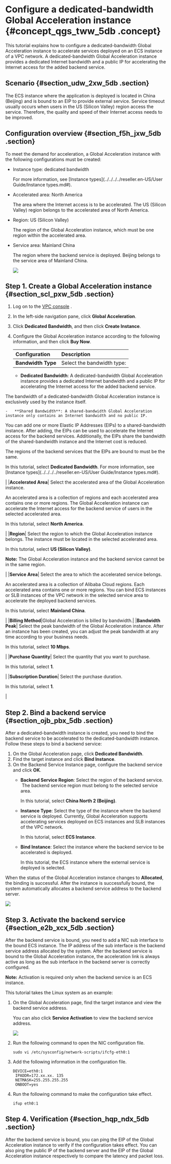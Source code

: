 # Configure a dedicated-bandwidth Global Acceleration instance {#concept_qgs_tww_5db .concept}

This tutorial explains how to configure a dedicated-bandwidth Global Acceleration instance to accelerate services deployed on an ECS instance of a VPC network. A dedicated-bandwidth Global Acceleration instance provides a dedicated Internet bandwidth and a public IP for accelerating the Internet access for the added backend service.

## Scenario {#section_udw_2xw_5db .section}

The ECS instance where the application is deployed is located in China \(Beijing\) and is bound to an EIP to provide external service. Service timeout usually occurs when users in the US \(Silicon Valley\) region access the service. Therefore, the quality and speed of their Internet access needs to be improved.

## Configuration overview {#section_f5h_jxw_5db .section}

To meet the demand for acceleration, a Global Acceleration instance with the following configurations must be created:

-   Instance type: dedicated bandwidth

    For more information, see [Instance types](../../../../reseller.en-US/User Guide/Instance types.md#).

-   Accelerated area: North America

    The area where the Internet access is to be accelerated. The US \(Silicon Valley\) region belongs to the accelerated area of North America.

-   Region: US \(Silicon Valley\)

    The region of the Global Acceleration instance, which must be one region within the accelerated area.

-   Service area: Mainland China

    The region where the backend service is deployed. Beijing belongs to the service area of Mainland China.

    ![](http://static-aliyun-doc.oss-cn-hangzhou.aliyuncs.com/assets/img/12632/15397454511372_en-US.png)


## Step 1. Create a Global Acceleration instance {#section_scl_pxw_5db .section}

1.  Log on to the [VPC console](https://partners-intl.console.aliyun.com/#/vpc) .
2.  In the left-side navigation pane, click **Global Acceleration**.
3.  Click **Dedicated Bandwidth**, and then click **Create Instance**.
4.  Configure the Global Acceleration instance according to the following information, and then click **Buy Now**.

    |Configuration|Description|
    |:------------|:----------|
    |**Bandwidth Type**| Select the bandwidth type:

    -   **Dedicated Bandwidth**: A dedicated-bandwidth Global Acceleration instance provides a dedicated Internet bandwidth and a public IP for accelerating the Internet access for the added backend service.

The bandwidth of a dedicated-bandwidth Global Acceleration instance is exclusively used by the instance itself.

    -   **Shared Bandwidth**: A shared-bandwidth Global Acceleration instance only contains an Internet bandwidth and no public IP.

You can add one or more Elastic IP Addresses \(EIPs\) to a shared-bandwidth instance. After adding, the EIPs can be used to accelerate the Internet access for the backend services. Additionally, the EIPs share the bandwidth of the shared-bandwidth instance and the Internet cost is reduced.

The regions of the backend services that the EIPs are bound to must be the same.

 In this tutorial, select **Dedicated Bandwidth**. For more information, see [Instance types](../../../../reseller.en-US/User Guide/Instance types.md#).

 |
    |**Accelerated Area**| Select the accelerated area of the Global Acceleration instance.

 An accelerated area is a collection of regions and each accelerated area contains one or more regions. The Global Acceleration instance can accelerate the Internet access for the backend service of users in the selected accelerated area.

 In this tutorial, select **North America**.

 |
    |**Region**| Select the region to which the Global Acceleration instance belongs. The instance must be located in the selected accelerated area.

 In this tutorial, select **US \(Silicon Valley\)**.

 **Note:** The Global Acceleration instance and the backend service cannot be in the same region.

 |
    |**Service Area**| Select the area to which the accelerated service belongs.

 An accelerated area is a collection of Alibaba Cloud regions. Each accelerated area contains one or more regions. You can bind ECS instances or SLB instances of the VPC network in the selected service area to accelerate the deployed backend services.

 In this tutorial, select **Mainland China**.

 |
    |**Billing Method**|Global Acceleration is billed by bandwidth.|
    |**Bandwidth Peak**| Select the peak bandwidth of the Global Acceleration instance. After an instance has been created, you can adjust the peak bandwidth at any time according to your business needs.

 In this tutorial, select **10 Mbps**.

 |
    |**Purchase Quantity**| Select the quantity that you want to purchase.

 In this tutorial, select **1**.

 |
    |**Subscription Duration**| Select the purchase duration.

 In this tutorial, select **1**.

 |


## Step 2. Bind a backend service {#section_ojb_pbx_5db .section}

After a dedicated-bandwidth instance is created, you need to bind the backend service to be accelerated to the dedicated-bandwidth instance. Follow these steps to bind a backend service:

1.  On the Global Acceleration page, click **Dedicated Bandwidth**.
2.  Find the target instance and click **Bind Instance**.
3.  On the Backend Service Instance page, configure the backend service and click **OK**.
    -   **Backend Service Region**: Select the region of the backend service.  The backend service region must belong to the selected service area.

        In this tutorial, select **China North 2 \(Beijing\)**.

    -   **Instance Type**: Select the type of the instance where the backend service is deployed. Currently, Global Acceleration supports accelerating services deployed on ECS instances and SLB instances of the VPC network.

        In this tutorial, select **ECS Instance**.

    -   **Bind Instance**: Select the instance where the backend service to be accelerated is deployed.

        In this tutorial, the ECS instance where the external service is deployed is selected.


When the status of the Global Acceleration instance changes to **Allocated**, the binding is successful. After the instance is successfully bound, the system automatically allocates a backend service address to the backend server.

![](http://static-aliyun-doc.oss-cn-hangzhou.aliyuncs.com/assets/img/12632/15397454511391_en-US.png)

## Step 3. Activate the backend service {#section_e2b_xcx_5db .section}

After the backend service is bound, you need to add a NIC sub interface to the bound ECS instance. The IP address of the sub interface is the backend service address allocated by the system. After the backend service is bound to the Global Acceleration instance, the acceleration link is always active as long as the sub interface in the backend server is correctly configured.

**Note:** Activation is required only when the backend service is an ECS instance.

This tutorial takes the Linux system as an example:

1.  On the Global Acceleration page, find the target instance and view the backend service address.

    You can also click **Service Activation** to view the backend service address.

    ![](http://static-aliyun-doc.oss-cn-hangzhou.aliyuncs.com/assets/img/12632/15397454511392_en-US.png)

2.  Run the following command to open the NIC configuration file.

    ```
    sudo vi /etc/sysconfig/network-scripts/ifcfg-eth0:1
    ```

3.  Add the following information in the configuration file.

    ```
    DEVICE=eth0:1
     IPADDR=172.xx.xx. 135
     NETMASK=255.255.255.255
     ONBOOT=yes
    ```

4.  Run the following command to make the configuration take effect.

    ```
    ifup eth0:1
    ```


## Step 4. Verification {#section_hqp_ndx_5db .section}

After the backend service is bound, you can ping the EIP of the Global Acceleration instance to verify if the configuration takes effect. You can also ping the public IP of the backend server and the EIP of the Global Acceleration instance respectively to compare the latency and packet loss.

